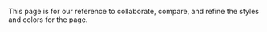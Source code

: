 This page is for our reference to collaborate, compare, and refine the styles and colors for the page.
